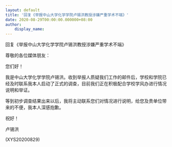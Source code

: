 ```yaml
---
layout: default
title: '回复《举报中山大学化学学院卢锡洪教授涉嫌严重学术不端》'
date: 2020-08-29T00:00:00.000000+08:00
author:
    display_name: 
---
```


回复《举报中山大学化学学院卢锡洪教授涉嫌严重学术不端》

尊敬的各位媒体朋友：

您们好！

我是中山大学化学学院卢锡洪。收到举报人质疑我们工作的邮件后，学校和学院已经及时联系我本人启动了正式的调查，目前我们正在积极配合学校学风办进行情况说明和举证。

等到初步调查结果出来以后，我将主动联系您们对情况进行说明，给您及贵单位带来的不便，我本人深感抱歉。

祝好！

卢锡洪

(XYS20200829)

